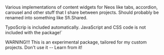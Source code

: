 Various implementations of content widgets for Neos like tabs, accordion, carousel and other stuff that I share between projects. Should probably be renamed into something like Sfi.Shared.

TypoScrip is included automatically. JavaScript and CSS code is not included with the package!`

WARNING!!! This is an experimental package, tailored for my custom projects. Don't use it -- Learn from it!
